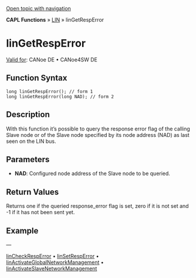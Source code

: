 [Open topic with navigation](../../../../../CANoeDEFamily.htm#Topics/CAPLFunctions/LIN/Functions/CAPLfunctionLINGetRespError.md)

**CAPL Functions** » [LIN](../CAPLfunctionsLINOverview.md) » linGetRespError

# linGetRespError

[Valid for](../../../Shared/FeatureAvailability.md): CANoe DE • CANoe4SW DE

## Function Syntax

```plaintext
long linGetRespError(); // form 1
long linGetRespError(long NAD); // form 2
```

## Description

With this function it’s possible to query the response error flag of the calling Slave node or of the Slave node specified by its node address (NAD) as last seen on the LIN bus.

## Parameters

- **NAD**: Configured node address of the Slave node to be queried.

## Return Values

Returns one if the queried response_error flag is set, zero if it is not set and -1 if it has not been sent yet.

## Example

—

[linCheckRespError](CAPLfunctionLINCheckRespError.md) • [linSetRespError](CAPLfunctionLINSetRespError.md) • [linActivateGlobalNetworkManagement](CAPLfunctionLINActivateGlobalNetworkManagement.md) • [linActivateSlaveNetworkManagement](CAPLfunctionLINActivateSlaveNetworkManagement.md)
